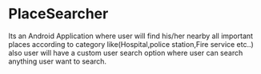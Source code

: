 # PlaceSearcher
Its an Android Application where user will find his/her nearby all important places according to category like(Hospital,police station,Fire service etc..) also user will have a custom user search option where user can search anything user want to search.
